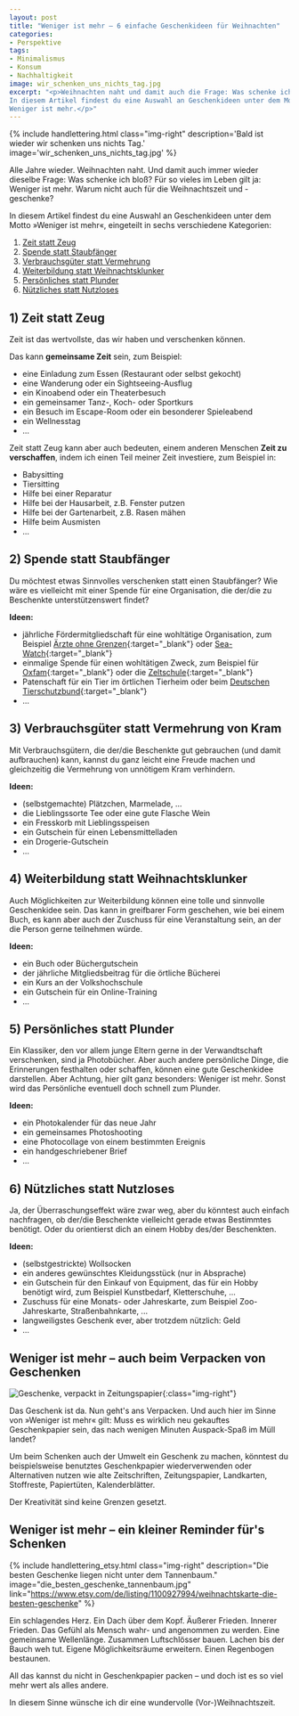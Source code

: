 ```yaml
---
layout: post
title: "Weniger ist mehr – 6 einfache Geschenkideen für Weihnachten"
categories:
- Perspektive
tags:
- Minimalismus
- Konsum
- Nachhaltigkeit
image: wir_schenken_uns_nichts_tag.jpg
excerpt: "<p>Weihnachten naht und damit auch die Frage: Was schenke ich bloß?
In diesem Artikel findest du eine Auswahl an Geschenkideen unter dem Motto:
Weniger ist mehr.</p>"
---
```


{% include handlettering.html
  class="img-right"
  description='Bald ist wieder wir schenken uns nichts Tag.'
  image='wir_schenken_uns_nichts_tag.jpg'
%}

Alle Jahre wieder. Weihnachten naht. Und damit auch immer wieder dieselbe Frage:
Was schenke ich bloß? Für so vieles im Leben gilt ja: Weniger ist mehr. Warum
nicht auch für die Weihnachtszeit und -geschenke?

In diesem Artikel findest du eine Auswahl an Geschenkideen unter dem Motto
»Weniger ist mehr«, eingeteilt in sechs verschiedene Kategorien:

1. [Zeit statt Zeug](#1-zeit-statt-zeug)
2. [Spende statt Staubfänger](#2-spende-statt-staubfänger)
3. [Verbrauchsgüter statt Vermehrung](#3-verbrauchsgüter-statt-vermehrung-von-kram)
4. [Weiterbildung statt Weihnachtsklunker](#4-weiterbildung-statt-weihnachtsklunker)
5. [Persönliches statt Plunder](#5-persönliches-statt-plunder)
6. [Nützliches statt Nutzloses](#6-nützliches-statt-nutzloses)

## 1) Zeit statt Zeug

Zeit ist das wertvollste, das wir haben und verschenken können.

Das kann **gemeinsame Zeit** sein, zum Beispiel:

* eine Einladung zum Essen (Restaurant oder selbst gekocht)
* eine Wanderung oder ein Sightseeing-Ausflug
* ein Kinoabend oder ein Theaterbesuch
* ein gemeinsamer Tanz-, Koch- oder Sportkurs
* ein Besuch im Escape-Room oder ein besonderer Spieleabend
* ein Wellnesstag
* ...

Zeit statt Zeug kann aber auch bedeuten, einem anderen Menschen
**Zeit zu verschaffen**, indem ich einen Teil meiner Zeit investiere, zum
Beispiel in:

* Babysitting
* Tiersitting
* Hilfe bei einer Reparatur
* Hilfe bei der Hausarbeit, z.B. Fenster putzen
* Hilfe bei der Gartenarbeit, z.B. Rasen mähen
* Hilfe beim Ausmisten
* ...

## 2) Spende statt Staubfänger

Du möchtest etwas Sinnvolles verschenken statt einen Staubfänger? Wie wäre es
vielleicht mit einer Spende für eine Organisation, die der/die zu Beschenkte
unterstützenswert findet?

**Ideen:**

* jährliche Fördermitgliedschaft für eine wohltätige Organisation, zum Beispiel
  [Ärzte ohne Grenzen](https://www.aerzte-ohne-grenzen.de/online-spenden){:target="_blank"} oder [Sea-Watch](https://sea-watch.org/spenden/foerdermitglied/){:target="_blank"}
* einmalige Spende für einen wohltätigen Zweck, zum Beispiel für
  [Oxfam](https://unverpackt.oxfam.de/alle-geschenke){:target="_blank"} oder die [Zeltschule](https://www.zeltschule.org/jetzt-helfen/spenden/){:target="_blank"}
* Patenschaft für ein Tier im örtlichen Tierheim oder beim
  [Deutschen Tierschutzbund](https://www.tierschutzbund.de/spendenportal/pate-werden/geschenk-patenformular/){:target="_blank"}
* ...

## 3) Verbrauchsgüter statt Vermehrung von Kram

Mit Verbrauchsgütern, die der/die Beschenkte gut gebrauchen (und damit
aufbrauchen) kann, kannst du ganz leicht eine Freude machen und gleichzeitig die
Vermehrung von unnötigem Kram verhindern.

**Ideen:**

* (selbstgemachte) Plätzchen, Marmelade, ...
* die Lieblingssorte Tee oder eine gute Flasche Wein
* ein Fresskorb mit Lieblingsspeisen
* ein Gutschein für einen Lebensmittelladen
* ein Drogerie-Gutschein
* ...

## 4) Weiterbildung statt Weihnachtsklunker

Auch Möglichkeiten zur Weiterbildung können eine tolle und sinnvolle
Geschenkidee sein. Das kann in greifbarer Form geschehen, wie bei einem Buch, es
kann aber auch der Zuschuss für eine Veranstaltung sein, an der die Person
gerne teilnehmen würde.

**Ideen:**

* ein Buch oder Büchergutschein
* der jährliche Mitgliedsbeitrag für die örtliche Bücherei
* ein Kurs an der Volkshochschule
* ein Gutschein für ein Online-Training
* ...

## 5) Persönliches statt Plunder

Ein Klassiker, den vor allem junge Eltern gerne in der Verwandtschaft
verschenken, sind ja Photobücher. Aber auch andere persönliche Dinge, die
Erinnerungen festhalten oder schaffen, können eine gute Geschenkidee darstellen.
Aber Achtung, hier gilt ganz besonders: Weniger ist mehr. Sonst wird das
Persönliche eventuell doch schnell zum Plunder.

**Ideen:**

* ein Photokalender für das neue Jahr
* ein gemeinsames Photoshooting
* eine Photocollage von einem bestimmten Ereignis
* ein handgeschriebener Brief
* ...

## 6) Nützliches statt Nutzloses

Ja, der Überraschungseffekt wäre zwar weg, aber du könntest auch einfach
nachfragen, ob der/die Beschenkte vielleicht gerade etwas Bestimmtes benötigt.
Oder du orientierst dich an einem Hobby des/der Beschenkten.

**Ideen:**

* (selbstgestrickte) Wollsocken
* ein anderes gewünschtes Kleidungsstück (nur in Absprache)
* ein Gutschein für den Einkauf von Equipment, das für ein Hobby benötigt wird, zum Beispiel Kunstbedarf, Kletterschuhe, ...
* Zuschuss für eine Monats- oder Jahreskarte, zum Beispiel Zoo-Jahreskarte, Straßenbahnkarte, ...
* langweiligstes Geschenk ever, aber trotzdem nützlich: Geld
* ...

## Weniger ist mehr – auch beim Verpacken von Geschenken

![Geschenke, verpackt in Zeitungspapier]({{site.baseurl}}/assets/img/posts/geschenke-in-zeitungspapier.jpg){:class="img-right"}

Das Geschenk ist da. Nun geht's ans Verpacken. Und auch hier im Sinne von
»Weniger ist mehr« gilt: Muss es wirklich neu gekauftes Geschenkpapier sein, das
nach wenigen Minuten Auspack-Spaß im Müll landet?

Um beim Schenken auch der Umwelt ein Geschenk zu machen, könntest du
beispielsweise benutztes Geschenkpapier wiederverwenden oder Alternativen nutzen
wie alte Zeitschriften, Zeitungspapier, Landkarten, Stoffreste, Papiertüten,
Kalenderblätter.

Der Kreativität sind keine Grenzen gesetzt.

## Weniger ist mehr – ein kleiner Reminder für's Schenken

{% include handlettering_etsy.html
  class="img-right"
  description="Die besten Geschenke liegen nicht unter dem Tannenbaum."
  image="die_besten_geschenke_tannenbaum.jpg"
  link="https://www.etsy.com/de/listing/1100927994/weihnachtskarte-die-besten-geschenke"
%}

Ein schlagendes Herz. Ein Dach über dem Kopf. Äußerer Frieden. Innerer Frieden.
Das Gefühl als Mensch wahr- und angenommen zu werden. Eine gemeinsame
Wellenlänge. Zusammen Luftschlösser bauen. Lachen bis der Bauch weh tut. Eigene
Möglichkeitsräume erweitern. Einen Regenbogen bestaunen.

All das kannst du nicht in Geschenkpapier packen – und doch ist es so viel mehr
wert als alles andere.

In diesem Sinne wünsche ich dir eine wundervolle (Vor-)Weihnachtszeit.

